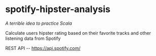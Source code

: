 # spotify-hipster-analysis

*A terrible idea to practice Scala*

Calculate users hipster rating based on their favorite tracks and other listening data from Spotify

REST API -- https://api.spotify.com/
